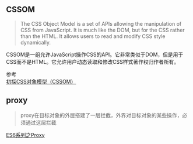 ## CSSOM
> The CSS Object Model is a set of APIs allowing the manipulation of CSS from JavaScript. It is much like the DOM, but for the CSS rather than the HTML. It allows users to read and modify CSS style dynamically.

CSSOM是一组允许JavaScript操作CSS的API。它非常类似于DOM，但是用于CSS而不是HTML。它允许用户动态读取和修改CSS样式著作权归作者所有。

参考  
[初探CSS对象模型（CSSOM）](https://www.w3cplus.com/javascript/cssom-css-typed-om.html)

## proxy
> proxy在目标对象的外层搭建了一层拦截，外界对目标对象的某些操作，必须通过这层拦截

[ES6系列之Proxy](https://www.jianshu.com/p/81eb68ae5eb1)
